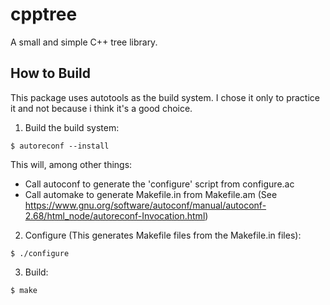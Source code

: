 # cpptree
A small and simple C++ tree library.

## How to Build
This package uses autotools as the build system. I chose it only to practice it and not because i think it's a good choice.

1. Build the build system:
```
$ autoreconf --install
```
This will, among other things:
* Call autoconf to generate the 'configure' script from configure.ac
* Call automake to generate Makefile.in from Makefile.am
(See https://www.gnu.org/software/autoconf/manual/autoconf-2.68/html_node/autoreconf-Invocation.html)

2. Configure (This generates Makefile files from the Makefile.in files):
```
$ ./configure
```
3. Build:
```
$ make
```

